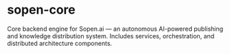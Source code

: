 # sopen-core
Core backend engine for Sopen.ai — an autonomous AI-powered publishing and knowledge distribution system. Includes services, orchestration, and distributed architecture components.
